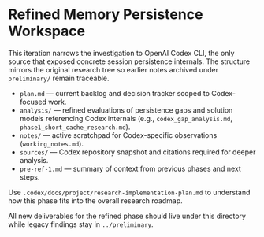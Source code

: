# Refined Memory Persistence Workspace

This iteration narrows the investigation to OpenAI Codex CLI, the only source that exposed concrete session persistence internals. The structure mirrors the original research tree so earlier notes archived under `preliminary/` remain traceable.

- `plan.md` — current backlog and decision tracker scoped to Codex-focused work.
- `analysis/` — refined evaluations of persistence gaps and solution models referencing Codex internals (e.g., `codex_gap_analysis.md`, `phase1_short_cache_research.md`).
- `notes/` — active scratchpad for Codex-specific observations (`working_notes.md`).
- `sources/` — Codex repository snapshot and citations required for deeper analysis.
- `pre-ref-1.md` — summary of context from previous phases and next steps.

Use `.codex/docs/project/research-implementation-plan.md` to understand how this phase fits into the overall research roadmap.

All new deliverables for the refined phase should live under this directory while legacy findings stay in `../preliminary`.

